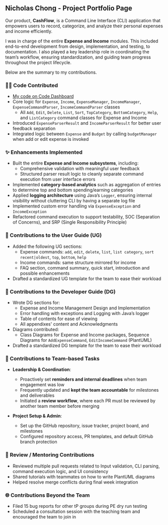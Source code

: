 ## Nicholas Chong - Project Portfolio Page

Our product, **CashFlow**, is a Command Line Interface (CLI) application that empowers users to record, categorize, and analyze their personal expenses and income efficiently.

I was in charge of the entire **Expense and Income** modules. This included end-to-end development from design, implementation, and testing, to documentation. I also played a key leadership role in coordinating the team’s workflow, ensuring standardization, and guiding team progress throughout the project lifecycle.

Below are the summary to my contributions.

### 🧑‍💻 Code Contributed
- [My code on Code Dashboard](https://nus-cs2113-ay2425s2.github.io/tp-dashboard/?search=nicholascxh&breakdown=true)
- Core logic for `Expense`, `Income`, `ExpenseManager`, `IncomeManager`, `ExpenseCommandParser`, `IncomeCommandParser` classes
  - All `Add`, `Edit`, `Delete`, `List`, `Sort`, `TopCategory`, `BottomCategory`, `Help`, and `ListCategory` command classes for Expense and Income
- Introduced `ExpenseParserResult` and `IncomeParserResult` for better user feedback separation
- Integrated logic between `Expense` and `Budget` by calling `budgetManager` when add or edit expense is invoked

### ✨ Enhancements Implemented

- Built the entire **Expense and Income subsystems**, including:
  - Comprehensive validation with meaningful user feedback
  - Structured parser result logic to cleanly separate command execution from user interface errors
- Implemented **category-based analytics** such as aggregation of entries to determine top and bottom spending/earning categories
- Applied **logging architecture** using Java’s `Logger`, ensuring internal visibility without cluttering CLI by having a separate log file
- Implemented custom error handling via `ExpenseException` and `IncomeException`
- Refactored command execution to support testability, SOC (Separation of Concerns), and SRP (Single Responsibility Principle)

### 📘 Contributions to the User Guide (UG)

- Added the following UG sections:
  - Expense commands: `add`, `edit`, `delete`, `list`, `list category`, `sort recent|oldest`, `top`, `bottom`, `help`
  - Income commands: same structure mirrored for income
  - FAQ section, command summary, quick start, introduction and possible enhancements
- Drafted a standardized UG template for the team to ease their workload

### 📗 Contributions to the Developer Guide (DG)

- Wrote DG sections for:
  - Expense and Income Management Design and Implementation
  - Error handling with exceptions and Logging with Java’s logger
  - Table of contents for ease of viewing
  - All appendixes' content and Acknowledgments
- Diagrams contributed:
  - Class Diagrams for Expense and Income packages, Sequence Diagrams for `AddExpenseCommand`, `EditIncomeCommand` (PlantUML)
- Drafted a standardized DG template for the team to ease their workload

### 👥 Contributions to Team-based Tasks

- **Leadership & Coordination**:
  - Proactively set **reminders and internal deadlines** when team engagement was low
  - Frequently updated and **kept the team accountable** for milestones and deliverables
  - Initiated a **review workflow**, where each PR must be reviewed by another team member before merging
 
- **Project Setup & Admin**:
  - Set up the GitHub repository, issue tracker, project board, and milestones
  - Configured repository access, PR templates, and default GitHub branch protection

### 🤝 Review / Mentoring Contributions

- Reviewed multiple pull requests related to Input validation, CLI parsing, command execution logic, and UI consistency
- Shared tutorials with teammates on how to write PlantUML diagrams
- Helped resolve merge conflicts during final week integration

### 🌐 Contributions Beyond the Team

- Filed 15 bug reports for other tP groups during PE dry run testing
- Scheduled a consultation session with the teaching team and encouraged the team to join in